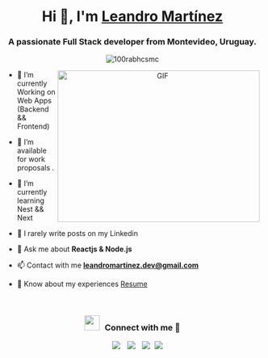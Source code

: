 <h1 align="center">Hi 👋, I'm <a href="https://www.linkedin.com/in/leandromartinezuy/" target="blank">
Leandro Martínez</a></h1>
<h3 align="center">A passionate Full Stack developer from Montevideo, Uruguay. </h3>

<p align="center"> <img src="https://encrypted-tbn0.gstatic.com/images?q=tbn:ANd9GcShkLiLwhs0p46JQovpCQYpBVgs7TMqJdy4tQ&s" alt="100rabhcsmc" /> </p>

<a target="_blank" align="center">
  <img align="right" top="500" height="300" width="400" alt="GIF" src="https://media.giphy.com/media/SWoSkN6DxTszqIKEqv/giphy.gif">
</a>

- 🌱 I’m currently Working on Web Apps (Backend && Frontend)

- 🤝 I’m available for work proposals .

- 🌱 I’m currently learning Nest && Next

- 📝 I rarely write posts on my Linkedin

- 💬 Ask me about **Reactjs & Node.js**

- 📫 Contact with me **leandromartinez.dev@gmail.com**

- 📄 Know about my experiences <a href="#" target="blank">Resume</a>
<br/>
<h3 align="center" > <img src="https://media.giphy.com/media/iY8CRBdQXODJSCERIr/giphy.gif" width="30" height="30" style="margin-right: 10px;">Connect with me 🤝 </h3>

<p align="center">

 <div align="center"  class="icons-social" style="margin-left: 10px;">
        <a style="margin-left: 10px;"  target="_blank" href="https://www.linkedin.com/in/leandromartinezuy/">
			<img src="https://img.icons8.com/doodle/40/000000/linkedin--v2.png"></a>
        <a style="margin-left: 10px;" target="_blank" href="https://github.com/leamartinez1707">
		<img src="https://img.icons8.com/doodle/40/000000/github--v1.png"></a>
        <a style="margin-left: 10px;" target="_blank" href="https://instagram.com/leamartinez1707">
			<img src="https://img.icons8.com/doodle/40/000000/instagram-new--v2.png"></a>
		<a style="margin-left: 5px;" target="_blank" href="#">
					<img src="https://img.icons8.com/plasticine/0.5x/resume.png" ></a>
      </div>
</p>
